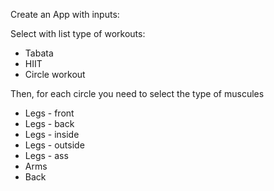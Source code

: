 Create an App with inputs:

Select with list type of workouts:
- Tabata
- HIIT
- Circle workout

Then, for each circle you need to select the type of muscules

- Legs - front
- Legs - back
- Legs - inside
- Legs - outside
- Legs - ass
- Arms
- Back